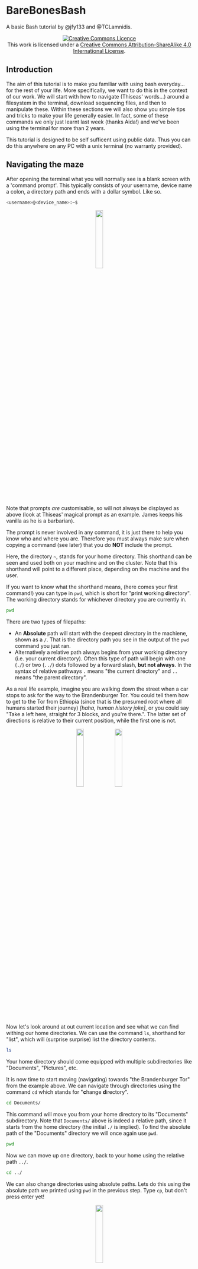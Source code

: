# BareBonesBash
A basic Bash tutorial by @jfy133 and @TCLamnidis.

<a rel="license" href="http://creativecommons.org/licenses/by-sa/4.0/"><p align="center"><img alt="Creative Commons Licence" style="border-width:0" src="https://i.creativecommons.org/l/by-sa/4.0/88x31.png" /></a><br />This work is licensed under a <a rel="license" href="http://creativecommons.org/licenses/by-sa/4.0/">Creative Commons Attribution-ShareAlike 4.0 International License</a>.

## Introduction

The aim of this tutorial is to make you familiar with using bash everyday... 
for the rest of your life. More specifically, we want to do this in the context
of our work. We will start with how to navigate (Thiseas' words...) around a 
filesystem in the terminal, download sequencing files, and then to 
manipulate these. Within these sections we will also show you simple tips and 
tricks to make your life generally easier. In fact, some of these commands we 
only just learnt last week (thanks Aida!) and we've been using the terminal 
for more than 2 years.

This tutorial is designed to be self sufficent using public data. Thus you
can do this anywhere on any PC with a unix terminal (no warranty provided).

## Navigating the maze

After opening the terminal what you will normally see is a blank screen with a
'command prompt'. This typically consists of your username, device name a colon, 
a directory path and ends with a dollar symbol. Like so.

```bash
<username>@<device_name>:~$
```

<p align="center"><img src="https://media.giphy.com/media/3o84U72tKO389H2lI4/giphy.gif" width="20%"></p>

Note that prompts _are_ customisable, so will not always be displayed as above 
(look at Thiseas' magical prompt as an example. James keeps his vanilla as he 
is a barbarian).

The prompt is never involved in any command, it is just there to help you know
who and where you are. Therefore you must always make sure when copying a 
command (see later) that you do **NOT** include the prompt.

Here, the directory `~`, stands for your home directory. This shorthand can be 
seen and used both on your machine and on the cluster. Note that this shorthand 
will point to a different place, depending on the machine and the user.

If you want to know what the shorthand means, (here comes your first command!)
you can type in `pwd`, which is short for "**p**rint **w**orking **d**irectory". 
The working directory stands for whichever directory you are currently in. 

```bash
pwd
```

There are two types of filepaths: 
* An **Absolute** path will start with the deepest directory in the machiene, 
  shown as a `/`. That is the directory path you see in the output of the `pwd` 
  command you just ran.
* Alternatively a relative path always begins from your working directory (i.e.
  your current directory). Often this type of path will begin with one (`./`) 
  or two (`../`) dots followed by a forward slash, **but not always**. In the 
  syntax of relative pathways `.` means "the current directory" and `..` means 
  "the parent directory". 

As a real life example, imagine you are walking down the street when a car 
stops to ask for the way to the Brandenburger Tor. You could tell them how to 
get to the Tor from Ethiopia (since that is the presumed root where all humans 
started their journey) _\[haha, human history joke]_, or you could say "Take 
a left here, straight for 3 blocks, and you're there.". The latter set of 
directions is relative to their current position, while the first one is not.

<p align="center"><img src="https://media.giphy.com/media/3o6Ztk4xTVAnfqYPn2/source.gif" width="20%"> <img src="https://media.giphy.com/media/QWXhaNjfwuNs4/giphy-tumblr.gif" width="20%"></p>


Now let's look around at out current location and see what we can find withing 
our home directories. We can use the command `ls`, shorthand for "list", which 
will (surprise surprise) list the directory contents.

```bash
ls
```

Your home directory should come equipped with multiple subdirectories like 
"Documents", "Pictures", etc. 

It is now time to start moving (navigating) towards "the Brandenburger Tor" 
from the example above. We can navigate through directories using the command 
`cd` which stands for "**c**hange **d**irectory".

```bash
cd Documents/
```

This command will move you from your home directory to its "Documents" 
subdirectory. Note that `Documents/` above is indeed a relative path, since it 
starts from the home directory (the initial `./` is implied). To find the 
absolute path of the "Documents" directory we will once again use `pwd`.

```bash
pwd
```

Now we can move up one directory, back to your home using the relative path
`../`.

```bash
cd ../
```

We can also change directories using absolute paths. Lets do this using the 
absolute path we printed using `pwd` in the previous step. Type `cp`, but don't 
press enter yet! 

<p align="center"><img src="https://media.giphy.com/media/23BST5FQOc8k8/source.gif" width="20%"></p>

Copy and paste the output of the previous `pwd` command 
(which you can see in your terminal does not have the command prompt), after 
the `cd`, then press enter.

For example:

```bash
cd /home/fellows/Documents
```

Now for one last move, here is a lesser-known trick. When using `cd` you can 
use a dash (`-`), to indicate 'my previous location'. This is useful since you
 can move multiple directories with one `cd` command. So, now, to return to our 
home directory from the documents directory we can type:

```bash
cd -
pwd
```

And voilá! We are back in our home directory.

However, often when working in bioinformatics we will be working remotely on a 
server. The most typical way is to log in via "**s**ecure **sh**ell", known as 
`ssh`. Note that you can normally only log into an institute's server being on 
the network of the institute and or via VPN, so make sure are on either of 
those.

A typical `ssh` command consists of the `ssh`, with a user, '@' symbol and then 
the address of the server. For example:

```bash
ssh <user>@<my>.<address>.com
```


---

**MPI-SHH ONLY**
For example we can log into SDAG with the following, replacing <username> with 
your username. Note that this will normally ask you for your password.

```bash
ssh <user>@mpi-sdag1.sdag.ppj.shh.mpg.de
```

---

Once we've logged in the `~` points to a different home directory, as you are 
on a different machine. However, all of the commands you've learned so far will 
still work the same. ;)

It is important to keep your corner of the servers well organised, and the 
trick to doing that is making your own directories. Often _a lot_ of them. 
You can make a new empty directory using the command `mkdir`, shorthand for 
"**m**a**k**e **dir**ectory".

```bash
mkdir ~/BareBonesBosh
ls ~
```

You can now see your new and devoid-of-content directory. But don't celebrate 
yet! The directory has the wrong name! Who could have seen _this_ coming? If 
you saw the typo and fixed it already, no brownies for you! 

<p align="center"><img src="https://media.giphy.com/media/ieGdB2g5kDIkg/giphy.gif" width="20%"></p>

But don't lose hope, because we can rename things with the `mv` command, 
shorthand for "move". 

In fact move, as the name suggests, will move a file/folder into a new location, 
also renaming it in the process, if necessary. It works by `mv`, the old 
location and a target location.

```bash
mv ~/BareBonesBosh ~/BearBonesBash
```

The command above will now move the directory into the same location, but with
the target location having a different name, essentially renaming it to 
`BearBonesBash`. 

But oh no! Not again! This is not a bash tutorial for ancient bear genomics! 

<p align="center"><img src="https://media.giphy.com/media/IQ9KefLJHfJPq/giphy.gif" width="20%"></p>

Let's just delete that empty directory and start over, using the `rmdir` 
command, short for "**r**e**m**ove **dir**ectory".

```bash
rmdir ~/BearBonesBash
ls ~
```

And now we can create our directory, properly named this time, and move into it.

```bash
mkdir ~/BareBonesBash
cd ~/BareBonesBash
```

## Playing with files, one bit at a time

So we have places to organise our files... buuut we don't have any files yet! 
Lets change that.

We ain't playing with bears today - that's dangeous (as we saw above), instead
lets play with some Mammoths!

<p align="center"><img src="https://media.giphy.com/media/kbuQOkATEo6VW/giphy.gif" width="20%"> <img src="https://media.giphy.com/media/3o6Zte5Q11lxAu8Q5q/giphy.gif" width="20%"></p>

We're going to use `wget` to download a FASTQ file from the ENA. So while in 
our `BareBonesBash` directory, we will give `wget` the link to the file, and 
we should see a loading bar. Once downloaded (it should be pretty quick),
we can use `ls` to check the contents.

<p align="center"><img src="https://media.giphy.com/media/lAIbbDbcXSZSU/giphy.gif" width="20%"></p>

```bash
wget ftp.sra.ebi.ac.uk/vol1/fastq/ERR202/001/ERR2020601/ERR2020601.fastq.gz
ls
```

Great! But maybe we want to check we downloaded the right thing. In bash,
with text files you can normally use `cat`, which is used to print the 
contents of a file to the screen. Lets try this with our newly downloaded file.

If you're anything like Thiseas, who gets triggered at slow computer things, 
and prefer to have the computer do the work for you - try typing a couple of 
characters then press the "TAB" key on your keyboard.

```bash
cat ERR2020601.fastq.gz
```

Yay for auto-complete! But you probably had a bunch of junk printed to screen.

<p align="center"><img src="https://media.giphy.com/media/kQbMO5X7UA1C8/giphy.gif" width="20%"></p>

That's because the FASTQ file, as with almost all FASTQs, is compressed (as 
indicated by the .gz). To then view the _real_ contents of the file, we can 
instead use `zcat`. Don't forget your auto-complete!

```bash
zcat ERR2020601.fastq.gz
```

That looks much better, we can now actually see some DNA sequences! But you 
may have also noticed that a lot of stuff zipped past without you being able 
to see it. You could try scrolling but likely you'll not be able to go back 
far enough to see your previous commands. 

Tip: try pressing `ctrl+l`, which will clear your terminal of all the 
junk that was printed to your screen. This does NOT delete those lines, 
it simply scrolls down for you. You can still find all your previous work if
you scroll up.

## Asking the computer for help (it loves helping people)
As we just learned, the FASTQ file we've been playing with is compressed. _Zipped_,
if you will. We constantly compress files in multiple different ways (bams are 
another example of a compressed file), but **why?** As the name suggests, 
compression saves disk space, so we can have more files stored on our system. 

An everyday example of the benefits of compression comes from music. To keep the 
calculations smaller we'll take a time machiene back to 2001 when having one of 
these things made you instantly popular and better geared than James Bond (tech-savvy 
Pierce Brosnan, not the trigger-happy Daniel Craig):

<p align="center"><img src="https://everymac.com/images/cpu_pictures/apple_ipod.jpg" width="20%"></p>

That amazing piece of technology came with a storage space of 5GB, whie an 
uncompressed music album takes up 640MB of space. **THAT IS 7.8125 ALBUMS!** 
At 20 songs per album, that makes less than 160 songs total! "But my iPod had 
800 songs in it, and still had space!" I hear you thinking. That's mp3 
compression for you. Compression programmes you might be familiar with are, 
for example, WinZip or WinRar. 

Is there some way we could work out how much space we are saving by compressing
this FASTQ file? Let's ask the computer to help us find a way! The first command 
to use here is `whatis`, which will give a one line explanation of what a certain
command does. The second command we need is `man`. Using `whatis` we can find out
what `man` does.

```bash
whatis man
```

This will inform us that `man` is `an interface to the on-line reference manuals`. 
Cool! Now try to get information on `zcat` using `man`.

```bash
man zcat
```

This will open the manual page for `zcat` in a separate screen, which you can exit 
by pressing "q". You can scroll up or down with the arrow keys.
At the top of the screen you will see the command the manual is for, in this case 
it should read `gzip`. That is because `zcat` is part of the programme `gzip`. You 
will see a long Description of the programme, followed by (scroll down) a section 
with all the options available. 
Isn't this lucky! The option `-l` lists the size of a file in both compressed and 
uncompressed form, as well as the comprassion ratio (how effective the compression 
was). **Most programmes you will use DO have a `man` page, making this command 
extremely useful.**
Now that we learned about the `-l` option of `gzip`, let's use it to see how efficient 
the compression of this FASTQ file is. 

```bash
gzip -l ERR2020601.fastq.gz
```
A compression factor of `74.9%` is pretty good. It means our compressed FASTQ file is 
25.1% the size of the uncompressed file would.

## The Lord of the Pipes: One command to do them all.

We will now try out three semi-related commands to make viewing the contents 
of a file, and begin to familiarise with the most important functionality of 
bash: the concept of `|` (i.e. the "pipe"). 

<p align="center"><img src="https://tinynin.files.wordpress.com/2012/01/warppipe-copy.gif" width="20%"></p>

A pipe passes the output of one command and gives it as input to the next. It 
allows us to string commands together, one after the other, which means you can 
do more complicated (and beautiful) things to your files "on the fly". The command
`head` allows you to view the first 10 lines of a file, while `tail` will show 
the last 10 lines. 

We will now print the file to screen with `zcat`, but rather than just let 
the whole thing print, we will "pipe" the output into `head`, which will 
allow us to see just the first 10 lines.

```bash
zcat ERR2020601.fastq.gz | head
```

We can also display more lines with the `-n` flag (short for "**n**umber of 
lines"). To see the first 20 lines you would use 

```bash
zcat ERR2020601.fastq.gz | head -n 20
```

The same option exists for tail (but options are not universal. not every 
programme will use the same options!)

```bash
zcat ERR2020601.fastq.gz | tail -n 4
```

And you can also chain them altogether (not unlike a human centipede...) _\[no 
gif here so I don't get fired]_

```bash
zcat ERR2020601.fastq.gz | head -n 20 | tail -n 4
```

The above command will print the whole file, but capture only the first 20 
lines, before printing out the last 4 lines of these 20.

In practice, what was just printed on your screen is the record of a single read, 
which spans 4 lines of the FASTQ file. 
* The record begins with the read ID, precceded by an `@`. 
* The next line contains the sequence of the read. 
* The third line is a separator line ('`+`'). 
* Finally, the fourth line of this record contains the base quality score for each 
position on the read, encoded a certain way. 
We won't go into the specific encoding of base quality scores here, but it is easy 
enough to find information about it online, if you want to know more. 

But what if you wanted to view the whole file "at your own leisurely pace"

<p align="center"><img src="https://media.giphy.com/media/82abB3W2DknkY/giphy.gif" width="20%"></p>

We can use the tool `less`, which prints the file to screen, but allows you 
to move up and down the output with your arrow keys. You can also move down a full 
screen with space.

```bash
less ERR2020601.fastq.gz
```

You can quit by pressing "q" on your keyboard.

Now we've had a look inside and checked that the file is a pretty normal FASTQ 
file, lets start asking more informative bioinformatic questions about it. A pretty 
standard question would be, **how many reads are in this FASTQ file?** We should all 
know now that each read record in a FASTQ file has four components, and takes up 4 
lines. So if we count the number of lines in a file, then divide by four, we can work
out how many reads are in our file. 

<p align="center"><img src="https://media.giphy.com/media/l41YtZOb9EUABnuqA/giphy.gif" width="20%"></p>

For this we can use 'wc', which stands for "**w**ord **c**ount". However, we 
don't want to count words, we want to count the number of lines. We can therefore use 
the flag `-l` to do this. But remember we first have to decompress the lines we are 
reading from the file with `zcat`.

```bash
zcat ERR2020601.fastq.gz | wc -l
```

This should give us 18880, which divided by four (since there are four lines per read), is 4720 reads.

Finally, maybe we want to know what the name of each read is. When we used
less above, we saw each read header began with "@". Maybe we can use this
to our advantage!

<p align="center"><img src="https://media.giphy.com/media/3orieUe6ejxSFxYCXe/giphy.gif" width="20%"></p>

The command `grep`, will only print lines in a file that match a certain 
pattern. So for example, we want to search for every line in our FASTQ file 
that contains a '@'. Lets try it out again in combination with `zcat` and 
our pipes.

```zcat
zcat ERR2020601.fastq.gz | grep "@"
```

Unfortunately we seem to have picked up some other stuff because of the @ 
characters in the base quality lines. We can make our "pattern", in this 
case `"@"` more specific by adding "ERR" to it. But let's also avoid flooding 
your screen with 4720 lines of stuff, and pipe that output into `less`, so 
we can look at it more carefully.

```zcat
zcat ERR2020601.fastq.gz | grep "@ERR" | less
```

Remember to press "q" to exit.

And for one final recap, we previously calculated there to be 4720 reads in our 
file. If we have just extracted the unqiue read _headers_ for every read, then 
in principle we can also just count these with `wc`!

```zcat
zcat ERR2020601.fastq.gz | grep "@ERR" | wc -l
```


<p align="center"><img src="https://media.giphy.com/media/11sBLVxNs7v6WA/giphy.gif" width="20%"></p>

preserve original file, so make symlink in new directory
* mkdir
* ln -s 
* mv (the symlink) ERR2020601.fastq.gz JK2781_MT.fastq.gz
* ls -l (to see)
* download more files from ENA with a provided list.
* small for loop to copy and rename the rest of the fastq.gz with ln -s.
* rev
* cut 
* variables
* for/while loops
* if statements

## "Help" - The Beatles

* whatis
* man

## DIE ZUKUNFT

* find
* awk
* sed
* parallel
* bash arithmetic "$((8*8))"
* double and single quotes (or in grep and loops)
 
